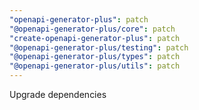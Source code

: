 ```yaml
---
"openapi-generator-plus": patch
"@openapi-generator-plus/core": patch
"create-openapi-generator-plus": patch
"@openapi-generator-plus/testing": patch
"@openapi-generator-plus/types": patch
"@openapi-generator-plus/utils": patch
---
```


Upgrade dependencies
